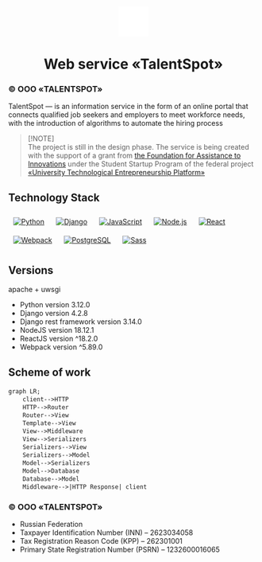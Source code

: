 <p align="center">
    <img src="templates/src/images/static/logo.png" alt=""
        width="60" align="center"
    /> 
    <h1 align="center">Web service «TalentSpot»</h1>
</p>

### © ООО «TALENTSPOT»

TalentSpot — is an information service in the form of an online portal that connects qualified job seekers and employers to meet workforce needs, with the introduction of algorithms to automate the hiring process

> [!NOTE]\
> The project is still in the design phase.
> The service is being created with the support of a grant from <a href="https://fasie.ru/">the Foundation for Assistance to Innovations</a> under the
> Student Startup Program of the federal project <a href="https://univertechpred.ru/">«University Technological Entrepreneurship Platform»</a>
## Technology Stack


<div align="left">  
<a href="https://www.python.org/" target="_blank"><img style="margin: 10px" src="https://profilinator.rishav.dev/skills-assets/python-original.svg" alt="Python" height="50" /></a>
<a href="https://www.djangoproject.com/" target="_blank"><img style="margin: 10px" src="https://profilinator.rishav.dev/skills-assets/django-original.svg" alt="Django" height="50" /></a>
<a href="https://www.javascript.com/" target="_blank"><img style="margin: 10px" src="https://profilinator.rishav.dev/skills-assets/javascript-original.svg" alt="JavaScript" height="50" /></a>
<a href="https://nodejs.org/" target="_blank"><img style="margin: 10px" src="https://profilinator.rishav.dev/skills-assets/nodejs-original-wordmark.svg" alt="Node.js" height="50" /></a>
<a href="https://reactjs.org/" target="_blank"><img style="margin: 10px" src="https://profilinator.rishav.dev/skills-assets/react-original-wordmark.svg" alt="React" height="50"></a><a href="https://webpack.js.org/" target="_blank"><img style="margin: 10px" src="https://profilinator.rishav.dev/skills-assets/webpack-original.svg" alt="Webpack" height="50" /></a>
<a href="https://www.postgresql.org/" target="_blank"><img style="margin: 10px" src="https://profilinator.rishav.dev/skills-assets/postgresql-original-wordmark.svg" alt="PostgreSQL" height="50" /></a>
<a href="https://sass-lang.com/" target="_blank"><img style="margin: 10px" src="https://profilinator.rishav.dev/skills-assets/sass-original.svg" alt="Sass" height="50" /></a>  
</div>


## Versions

apache + uwsgi

- Python version 3.12.0
- Django version 4.2.8
- Django rest framework version 3.14.0
- NodeJS version 18.12.1
- ReactJS version ^18.2.0
- Webpack version ^5.89.0

## Scheme of work

```mermaid
graph LR;
    client-->HTTP
    HTTP-->Router
    Router-->View
    Template-->View
    View-->Middleware
    View-->Serializers
    Serializers-->View
    Serializers-->Model
    Model-->Serializers
    Model-->Database
    Database-->Model
    Middleware-->|HTTP Response| client 
```

### © ООО «TALENTSPOT»

- Russian Federation
- Taxpayer Identification Number (INN) – 2623034058
- Tax Registration Reason Code (KPP) – 262301001
- Primary State Registration Number (PSRN) – 1232600016065
